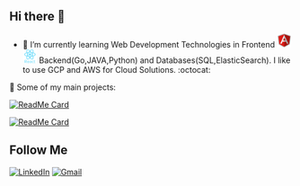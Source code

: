 ## Hi there 👋

- 🌱 I’m currently learning Web Development Technologies in Frontend <img src="https://raw.githubusercontent.com/devicons/devicon/master/icons/angularjs/angularjs-original.svg" alt="angular-js" width="25" height="25" />  <img src="https://raw.githubusercontent.com/devicons/devicon/master/icons/react/react-original-wordmark.svg" alt="react" width="25" height="25" /> Backend(Go,JAVA,Python) 
 and Databases(SQL,ElasticSearch). I like to use GCP and AWS for Cloud Solutions. :octocat:

🚀 Some of my main projects:

[![ReadMe Card](https://github-readme-stats.vercel.app/api/pin/?username=airusong&repo=portfolio)](https://github.com/airusong/portfolio)

[![ReadMe Card](https://github-readme-stats.vercel.app/api/pin/?username=airusong&repo=Risc)](https://github.com/airusong/Risc)

## Follow Me

[![LinkedIn](https://img.shields.io/badge/LinkedIn-0077B5?logo=linkedin&logoColor=white)](https://www.linkedin.com/in/airu-song/)
[![Gmail](https://img.shields.io/badge/Gmail-D14836?logo=gmail&logoColor=white)](mailto:airusong.hust@gmail.com)


<!--
**airusong/airusong** is a ✨ _special_ ✨ repository because its `README.md` (this file) appears on your GitHub profile.

Here are some ideas to get you started:

- 🔭 I’m currently working on ...
- 🌱 I’m currently learning ...
- 👯 I’m looking to collaborate on ...
- 🤔 I’m looking for help with ...
- 💬 Ask me about ...
- 📫 How to reach me: ...
- 😄 Pronouns: ...
- ⚡ Fun fact: ...
-->
